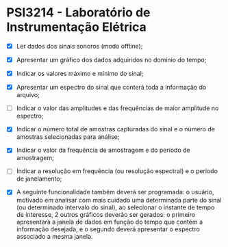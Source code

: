 # PSI3214 - Laboratório de Instrumentação Elétrica

- [x] Ler dados dos sinais sonoros (modo offline); 
- [x] Apresentar um gráfico dos dados adquiridos no domínio do tempo; 
- [x] Indicar os valores máximo e mínimo do sinal; 
- [x] Apresentar um espectro do sinal que conterá toda a informação do arquivo; 
- [ ] Indicar o valor das amplitudes e das frequências de maior amplitude no espectro; 
- [x] Indicar o número total de amostras capturadas do sinal e o número de amostras selecionadas para análise; 
- [x] Indicar o valor da frequência de amostragem e do período de amostragem; 
- [ ] Indicar a resolução em frequência (ou resolução espectral) e o período de janelamento; 
- [x] A seguinte funcionalidade também deverá ser programada: o usuário, motivado em analisar com mais cuidado uma determinada parte do sinal (ou determinado intervalo do sinal), ao selecionar o instante de tempo de interesse, 2 outros gráficos deverão ser gerados: o primeiro apresentará a janela de dados em função do tempo que contém a informação desejada, e o segundo deverá apresentar o espectro associado a mesma janela.


